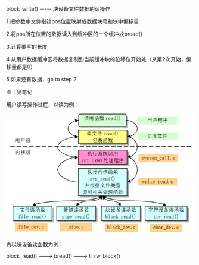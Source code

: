 block_write() ----- 块设备文件数据的读操作

1.把参数中文件指针pos位置映射成数据块号和块中偏移量

2.将pos所在位置的数据读入到缓冲区的一个缓冲块bread()

3.计算要写的长度

4.从用户数据缓冲区将数据复制到当前缓冲块的位移位开始处（从第2次开始，偏移量都是0）

5.如果还有数据，go to step 2

图：见笔记


用户读写操作过程，以读为例：

![](/assets/7.gif)

再以块设备读函数为例：

block_read() ---> bread() ---> ll_rw_block()